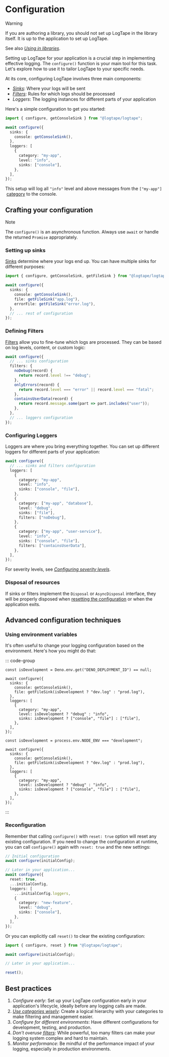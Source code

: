 Configuration
=============

> [!WARNING]
> If you are authoring a library, you should not set up LogTape in the library
> itself.  It is up to the application to set up LogTape.
>
> See also [*Using in libraries*](./library.md).

Setting up LogTape for your application is a crucial step in implementing
effective logging.  The `configure()` function is your main tool for this task.
Let's explore how to use it to tailor LogTape to your specific needs.

At its core, configuring LogTape involves three main components:

 -  [*Sinks*](./sinks.md): Where your logs will be sent
 -  [*Filters*](./filters.md): Rules for which logs should be processed
 -  *Loggers*: The logging instances for different parts of your application

Here's a simple configuration to get you started:

~~~~ typescript
import { configure, getConsoleSink } from "@logtape/logtape";

await configure({
  sinks: {
    console: getConsoleSink(),
  },
  loggers: [
    {
      category: "my-app",
      level: "info",
      sinks: ["console"],
    },
  ],
});
~~~~

This setup will log all `"info"` level and above messages from the `["my-app"]`
&nbsp;[category](./categories.md) to the console.


Crafting your configuration
---------------------------

> [!NOTE]
> The `configure()` is an asynchronous function.  Always use `await` or handle
> the returned `Promise` appropriately.


### Setting up sinks

[Sinks](./sinks.md) determine where your logs end up. You can have multiple
sinks for different purposes:

~~~~ typescript
import { configure, getConsoleSink, getFileSink } from "@logtape/logtape";

await configure({
  sinks: {
    console: getConsoleSink(),
    file: getFileSink("app.log"),
    errorFile: getFileSink("error.log"),
  },
  // ... rest of configuration
});
~~~~

### Defining Filters

[Filters](./filters.md) allow you to fine-tune which logs are processed. They
can be based on log levels, content, or custom logic:

~~~~ typescript
await configure({
  // ... sinks configuration
  filters: {
    noDebug(record) {
      return record.level !== "debug";
    },
    onlyErrors(record) {
      return record.level === "error" || record.level === "fatal";
    },
    containsUserData(record) {
      return record.message.some(part => part.includes("user"));
    },
  },
  // ... loggers configuration
});
~~~~

### Configuring Loggers

Loggers are where you bring everything together.  You can set up different
loggers for different parts of your application:

~~~~ typescript
await configure({
  // ... sinks and filters configuration
  loggers: [
    {
      category: "my-app",
      level: "info",
      sinks: ["console", "file"],
    },
    {
      category: ["my-app", "database"],
      level: "debug",
      sinks: ["file"],
      filters: ["noDebug"],
    },
    {
      category: ["my-app", "user-service"],
      level: "info",
      sinks: ["console", "file"],
      filters: ["containsUserData"],
    },
  ],
});
~~~~

For severity levels,
see [*Configuring severity levels*](./levels.md#configuring-severity-levels).

### Disposal of resources

If sinks or filters implement the `Disposal` or `AsyncDisposal` interface,
they will be properly disposed when
[resetting the configuration](#reconfiguration) or when the application exits.


Advanced configuration techniques
---------------------------------

### Using environment variables

It's often useful to change your logging configuration based on the environment.
Here's how you might do that:

::: code-group

~~~~ typescript{1,6,11-12} [Deno]
const isDevelopment = Deno.env.get("DENO_DEPLOYMENT_ID") == null;

await configure({
  sinks: {
    console: getConsoleSink(),
    file: getFileSink(isDevelopment ? "dev.log" : "prod.log"),
  },
  loggers: [
    {
      category: "my-app",
      level: isDevelopment ? "debug" : "info",
      sinks: isDevelopment ? ["console", "file"] : ["file"],
    },
  ],
});
~~~~

~~~~ typescript{1,6,11-12} [Node]
const isDevelopment = process.env.NODE_ENV === "development";

await configure({
  sinks: {
    console: getConsoleSink(),
    file: getFileSink(isDevelopment ? "dev.log" : "prod.log"),
  },
  loggers: [
    {
      category: "my-app",
      level: isDevelopment ? "debug" : "info",
      sinks: isDevelopment ? ["console", "file"] : ["file"],
    },
  ],
});
~~~~

:::

### Reconfiguration

Remember that calling `configure()` with `reset: true` option will reset any
existing configuration.  If you need to change the configuration at runtime,
you can call `configure()` again with `reset: true` and the new settings:

~~~~ typescript
// Initial configuration
await configure(initialConfig);

// Later in your application...
await configure({
  reset: true,
  ...initialConfig,
  loggers: [
    ...initialConfig.loggers,
    {
      category: "new-feature",
      level: "debug",
      sinks: ["console"],
    },
  ],
});
~~~~

Or you can explicitly call `reset()` to clear the existing configuration:

~~~~ typescript
import { configure, reset } from "@logtape/logtape";

await configure(initialConfig);

// Later in your application...

reset();
~~~~


Best practices
--------------

 1. *Configure early*: Set up your LogTape configuration early in your
    application's lifecycle, ideally before any logging calls are made.
 2. [*Use categories wisely*](./categories.md): Create a logical hierarchy with
    your categories to make filtering and management easier.
 3. *Configure for different environments*: Have different configurations for
    development, testing, and production.
 4. *Don't overuse [filters](./filters.md)*: While powerful, too many filters can
    make your logging system complex and hard to maintain.
 5. *Monitor performance*: Be mindful of the performance impact of your logging,
    especially in production environments.
